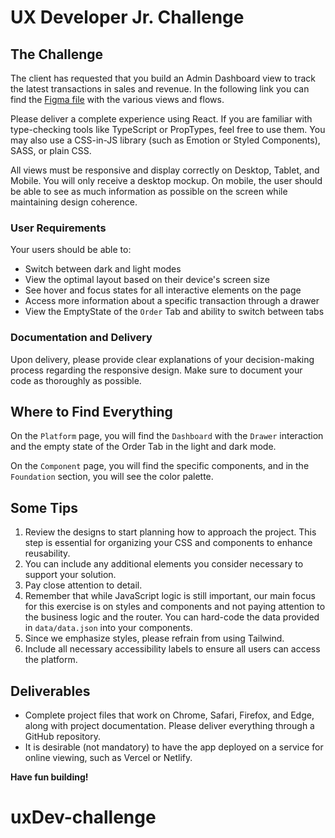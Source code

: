 # UX Developer Jr. Challenge

## The Challenge

The client has requested that you build an Admin Dashboard view to track the latest transactions in sales and revenue. In the following link you can find the [Figma file](https://www.figma.com/design/8kNilrpajBQITsPd4kqObw/UX-Dev-Challenge-JR?m=dev) with the various views and flows.

Please deliver a complete experience using React. If you are familiar with type-checking tools like TypeScript or PropTypes, feel free to use them. You may also use a CSS-in-JS library (such as Emotion or Styled Components), SASS, or plain CSS.

All views must be responsive and display correctly on Desktop, Tablet, and Mobile. You will only receive a desktop mockup. On mobile, the user should be able to see as much information as possible on the screen while maintaining design coherence.

### User Requirements

Your users should be able to:

- Switch between dark and light modes
- View the optimal layout based on their device's screen size
- See hover and focus states for all interactive elements on the page
- Access more information about a specific transaction through a drawer
- View the EmptyState of the `Order` Tab and ability to switch between tabs

### Documentation and Delivery

Upon delivery, please provide clear explanations of your decision-making process regarding the responsive design. Make sure to document your code as thoroughly as possible.

## Where to Find Everything

On the `Platform` page, you will find the `Dashboard` with the `Drawer` interaction and the empty state of the Order Tab in the light and dark mode.

On the `Component` page, you will find the specific components, and in the `Foundation` section, you will see the color palette.

## Some Tips

1. Review the designs to start planning how to approach the project. This step is essential for organizing your CSS and components to enhance reusability.
2. You can include any additional elements you consider necessary to support your solution.
3. Pay close attention to detail.
4. Remember that while JavaScript logic is still important, our main focus for this exercise is on styles and components and not paying attention to the business logic and the router. You can hard-code the data provided in `data/data.json` into your components.
5. Since we emphasize styles, please refrain from using Tailwind.
6. Include all necessary accessibility labels to ensure all users can access the platform.

## Deliverables

- Complete project files that work on Chrome, Safari, Firefox, and Edge, along with project documentation. Please deliver everything through a GitHub repository.
- It is desirable (not mandatory) to have the app deployed on a service for online viewing, such as Vercel or Netlify.

**Have fun building!**
# uxDev-challenge
